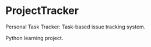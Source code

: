 # ProjectTracker
Personal Task Tracker:
Task-based issue tracking system.

Python learning project.
